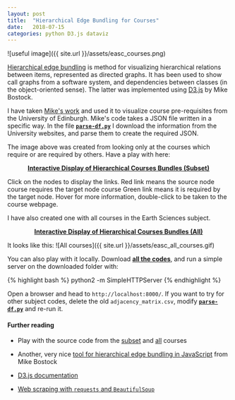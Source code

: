 ```yaml
---
layout: post
title:  "Hierarchical Edge Bundling for Courses"
date:   2018-07-15
categories: python D3.js dataviz
---
```


![useful image]({{ site.url }}/assets/easc_courses.png)

[Hierarchical edge bundling](https://dx.doi.org/10.1109/TVCG.2006.147) is method for visualizing hierarchical relations between items, represented as directed graphs.
It has been used to show call graphs from a software system, and dependencies between classes (in the object-oriented sense).
The latter was implemented using [D3.js](https://d3js.org/) by Mike Bostock.

I have taken [Mike's work](https://bl.ocks.org/mbostock/1044242) and used it to visualize course pre-requisites from the University of Edinburgh.
Mike's code takes a JSON file written in a specific way.
In the file **[`parse-df.py`](https://github.com/cako/blog/blob/master/codes/2018-07-15-hierarchical-courses/parse-drps.py)** I download the information from the University websites, and parse them to create the required JSON.

The image above was created from looking only at the courses which require or are required by others.
Have a play with here:

<center>
<b><a href="http://bl.ocks.org/cako/raw/f551c5c9f86d30d2efde0a16edcc2c43/">Interactive Display of Hierarchical Courses Bundles (Subset)</a></b>
</center>

Click on the nodes to display the links.
Red link means the source node course requires the target node course
Green link means it is required by the target node.
Hover for more information, double-click to be taken to the course webpage.

I have also created one with all courses in the Earth Sciences subject.
<center>
<b><a href="http://bl.ocks.org/cako/raw/2ddb8042296d8fbc24dc7ccf1afc4ede/">Interactive Display of Hierarchical Courses Bundles (All)</a></b>
</center>

It looks like this:
![All courses]({{ site.url }}/assets/easc_all_courses.gif)

You can also play with it locally.
Download **[all the codes](https://github.com/cako/blog/blob/master/codes/2018-07-15-hierarchical-courses/)**, and run a simple server on the downloaded folder with:

{% highlight bash %}
python2 -m SimpleHTTPServer
{% endhighlight %}

Open a browser and head to `http://localhost:8000/`.
If you want to try for other subject codes, delete the old `adjacency_matrix.csv`, modify  **[`parse-df.py`](https://github.com/cako/blog/blob/master/codes/2018-07-15-hierarchical-courses/parse-drps.py)** and re-run it.

#### Further reading
* Play with the source code from the [subset](http://bl.ocks.org/cako/f551c5c9f86d30d2efde0a16edcc2c43/) and [all](http://bl.ocks.org/cako/raw/2ddb8042296d8fbc24dc7ccf1afc4ede/) courses

* Another, very nice [tool for hierarchical edge bundling in JavaScript](https://github.com/mbostock/dependency-tree) from Mike Bostock

* [D3.js documentation](https://d3js.org/)

* [Web scraping with `requests` and `BeautifulSoup`](https://www.digitalocean.com/community/tutorials/how-to-work-with-web-data-using-requests-and-beautiful-soup-with-python-3)
